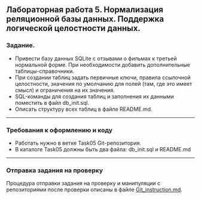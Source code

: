 ## Лабораторная работа 5. Нормализация реляционной базы данных. Поддержка логической целостности данных.

### Задание.
* Привести базу данных SQLite с отзывами о фильмах к третьей нормальной форме. При необходимости добавить дополнительные таблицы-справочники.
* При создании таблиц задать первичные ключи, правила ссылочной целостности, значения по умолчанию для полей (там, где это имеет смысл) и ограничения на их значения.
* SQL-команды для создания таблиц и заполнения их данными поместить в файл db_init.sql.
* Описать структуру всех таблиц в файле README.md.

* * *
### Требования к оформлению и коду
* Работать нужно в ветке Task05 Git-репозитория.
* В каталоге Task05 должны быть два файла: db_init.sql и README.md

* * *

### Отправка задания на проверку
Процедура отправки задания на проверку и манипуляции с репозиториями после проверки описаны в файле [Git_instruction.md](Git_instruction.md).

